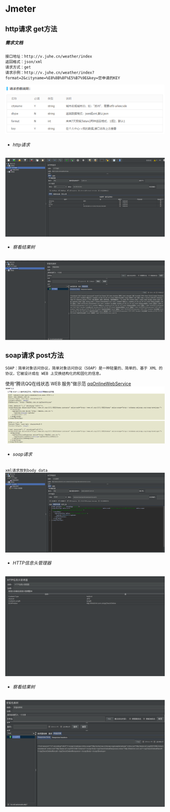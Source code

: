 # Jmeter

## http请求  get方法
##### 需求文档
    接口地址：http://v.juhe.cn/weather/index
    返回格式：json/xml
    请求方式：get
    请求示例：http://v.juhe.cn/weather/index?format=2&cityname=%E8%8B%8F%E5%B7%9E&key=您申请的KEY
![](https://github.com/c-disk/soft-test/blob/master/接口参数.png)

- ###### http请求
![](https://github.com/c-disk/soft-test/blob/master/Jmeter%20http%E8%AF%B7%E6%B1%82.png)
- ###### 察看结果树
![](https://github.com/c-disk/soft-test/blob/master/%E6%9F%A5%E7%9C%8B%E6%A0%91%E7%BB%93%E6%9E%9C.png)

## soap请求  post方法
`SOAP：简单对象访问协议，简单对象访问协议（SOAP）是一种轻量的、简单的、基于 XML 的协议，它被设计成在 WEB 上交换结构化的和固化的信息。`

使用“腾讯QQ在线状态 WEB 服务”做示范
[qqOnlineWebService](http://www.webxml.com.cn/webservices/qqonlinewebservice.asmx)
![](https://github.com/c-disk/soft-test/blob/master/qqOnlineWebService.png)



- ###### soap请求
`xml请求放到body data`
![](https://github.com/c-disk/soft-test/blob/master/soap%E8%AF%B7%E6%B1%82.png)
- ###### HTTP信息头管理器
![](https://github.com/c-disk/soft-test/blob/master/%E4%BF%A1%E6%81%AF%E5%A4%B4%E7%AE%A1%E7%90%86%E5%99%A8.png)
- ###### 察看结果树
![](https://github.com/c-disk/soft-test/blob/master/%E5%AF%9F%E7%9C%8B%E7%BB%93%E6%9E%9C%E6%A0%91.png)

